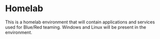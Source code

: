 # Homelab
This is a homelab environment that will contain applications and services used for Blue/Red teaming. Windows and Linux will be present in the environment.
